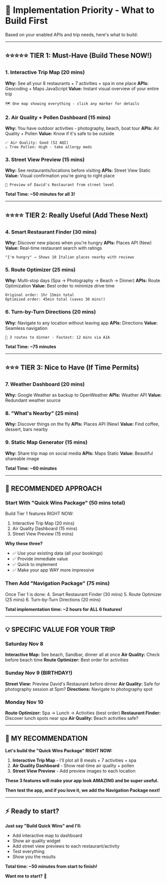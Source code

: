 # 🎯 Implementation Priority - What to Build First

Based on your enabled APIs and trip needs, here's what to build:

---

## ⭐⭐⭐⭐⭐ **TIER 1: Must-Have** (Build These NOW!)

### 1. **Interactive Trip Map** (20 mins)
**Why:** See all your 8 restaurants + 7 activities + spa in one place
**APIs:** Geocoding + Maps JavaScript
**Value:** Instant visual overview of your entire trip
```
🗺️ One map showing everything - click any marker for details
```

### 2. **Air Quality + Pollen Dashboard** (15 mins)
**Why:** You have outdoor activities - photography, beach, boat tour
**APIs:** Air Quality + Pollen
**Value:** Know if it's safe to be outside
```
✅ Air Quality: Good (52 AQI)
⚠️ Tree Pollen: High - take allergy meds
```

### 3. **Street View Preview** (15 mins)
**Why:** See restaurants/locations before visiting
**APIs:** Street View Static
**Value:** Visual confirmation you're going to right place
```
📸 Preview of David's Restaurant from street level
```

**Total Time: ~50 minutes for all 3!**

---

## ⭐⭐⭐⭐ **TIER 2: Really Useful** (Add These Next)

### 4. **Smart Restaurant Finder** (30 mins)
**Why:** Discover new places when you're hungry
**APIs:** Places API (New)
**Value:** Real-time restaurant search with ratings
```
"I'm hungry" → Shows 10 Italian places nearby with reviews
```

### 5. **Route Optimizer** (25 mins)
**Why:** Multi-stop days (Spa → Photography → Beach → Dinner)
**APIs:** Route Optimization
**Value:** Best order to minimize drive time
```
Original order: 1hr 15min total
Optimized order: 45min total (saves 30 mins!)
```

### 6. **Turn-by-Turn Directions** (20 mins)
**Why:** Navigate to any location without leaving app
**APIs:** Directions
**Value:** Seamless navigation
```
🚗 3 routes to dinner - Fastest: 12 mins via A1A
```

**Total Time: ~75 minutes**

---

## ⭐⭐⭐ **TIER 3: Nice to Have** (If Time Permits)

### 7. **Weather Dashboard** (20 mins)
**Why:** Google Weather as backup to OpenWeather
**APIs:** Weather API
**Value:** Redundant weather source

### 8. **"What's Nearby"** (25 mins)
**Why:** Discover things on the fly
**APIs:** Places API (New)
**Value:** Find coffee, dessert, bars nearby

### 9. **Static Map Generator** (15 mins)
**Why:** Share trip map on social media
**APIs:** Maps Static
**Value:** Beautiful shareable image

**Total Time: ~60 minutes**

---

## 🎯 RECOMMENDED APPROACH

### Start With **"Quick Wins Package"** (50 mins total)

Build Tier 1 features RIGHT NOW:
1. Interactive Trip Map (20 mins)
2. Air Quality Dashboard (15 mins)
3. Street View Preview (15 mins)

**Why these three?**
- ✅ Use your existing data (all your bookings)
- ✅ Provide immediate value
- ✅ Quick to implement
- ✅ Make your app WAY more impressive

### Then Add **"Navigation Package"** (75 mins)

Once Tier 1 is done:
4. Smart Restaurant Finder (30 mins)
5. Route Optimizer (25 mins)
6. Turn-by-Turn Directions (20 mins)

**Total implementation time: ~2 hours for ALL 6 features!**

---

## 💡 SPECIFIC VALUE FOR YOUR TRIP

### Saturday Nov 8
**Interactive Map:** See beach, Sandbar, dinner all at once
**Air Quality:** Check before beach time
**Route Optimizer:** Best order for activities

### Sunday Nov 9 (BIRTHDAY!)
**Street View:** Preview David's Restaurant before dinner
**Air Quality:** Safe for photography session at 5pm?
**Directions:** Navigate to photography spot

### Monday Nov 10
**Route Optimizer:** Spa → Lunch → Activities (best order)
**Restaurant Finder:** Discover lunch spots near spa
**Air Quality:** Beach activities safe?

---

## 🚀 MY RECOMMENDATION

**Let's build the "Quick Wins Package" RIGHT NOW:**

1. **Interactive Trip Map** - I'll plot all 8 meals + 7 activities + spa
2. **Air Quality Dashboard** - Show real-time air quality + pollen
3. **Street View Preview** - Add preview images to each location

**These 3 features will make your app look AMAZING and be super useful.**

**Then test the app, and if you love it, we add the Navigation Package next!**

---

## ⚡ **Ready to start?**

**Just say "Build Quick Wins" and I'll:**
- Add interactive map to dashboard
- Show air quality widget
- Add street view previews to each restaurant/activity
- Test everything
- Show you the results

**Total time: ~50 minutes from start to finish!**

**Want me to start?** 🚀
